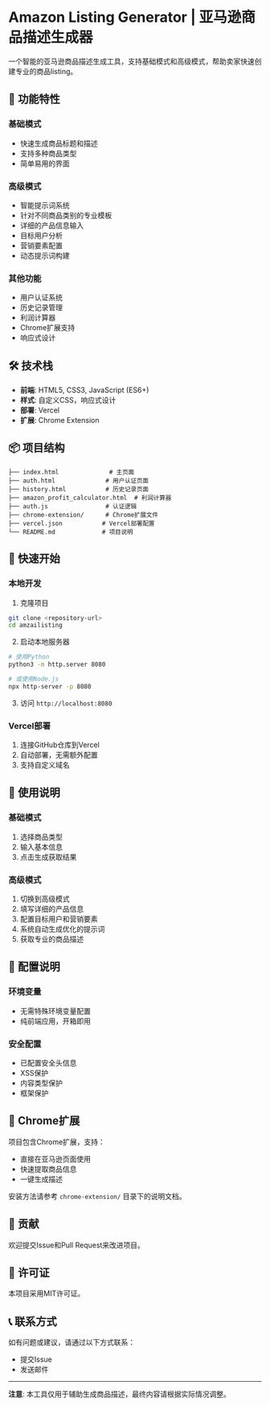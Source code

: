 # Amazon Listing Generator | 亚马逊商品描述生成器

一个智能的亚马逊商品描述生成工具，支持基础模式和高级模式，帮助卖家快速创建专业的商品listing。

## 🚀 功能特性

### 基础模式
- 快速生成商品标题和描述
- 支持多种商品类型
- 简单易用的界面

### 高级模式
- 智能提示词系统
- 针对不同商品类别的专业模板
- 详细的产品信息输入
- 目标用户分析
- 营销要素配置
- 动态提示词构建

### 其他功能
- 用户认证系统
- 历史记录管理
- 利润计算器
- Chrome扩展支持
- 响应式设计

## 🛠️ 技术栈

- **前端**: HTML5, CSS3, JavaScript (ES6+)
- **样式**: 自定义CSS，响应式设计
- **部署**: Vercel
- **扩展**: Chrome Extension

## 📦 项目结构

```
├── index.html              # 主页面
├── auth.html              # 用户认证页面
├── history.html           # 历史记录页面
├── amazon_profit_calculator.html  # 利润计算器
├── auth.js                # 认证逻辑
├── chrome-extension/      # Chrome扩展文件
├── vercel.json           # Vercel部署配置
└── README.md             # 项目说明
```

## 🚀 快速开始

### 本地开发

1. 克隆项目
```bash
git clone <repository-url>
cd amzailisting
```

2. 启动本地服务器
```bash
# 使用Python
python3 -m http.server 8080

# 或使用Node.js
npx http-server -p 8080
```

3. 访问 `http://localhost:8080`

### Vercel部署

1. 连接GitHub仓库到Vercel
2. 自动部署，无需额外配置
3. 支持自定义域名

## 🎯 使用说明

### 基础模式
1. 选择商品类型
2. 输入基本信息
3. 点击生成获取结果

### 高级模式
1. 切换到高级模式
2. 填写详细的产品信息
3. 配置目标用户和营销要素
4. 系统自动生成优化的提示词
5. 获取专业的商品描述

## 🔧 配置说明

### 环境变量
- 无需特殊环境变量配置
- 纯前端应用，开箱即用

### 安全配置
- 已配置安全头信息
- XSS保护
- 内容类型保护
- 框架保护

## 📱 Chrome扩展

项目包含Chrome扩展，支持：
- 直接在亚马逊页面使用
- 快速提取商品信息
- 一键生成描述

安装方法请参考 `chrome-extension/` 目录下的说明文档。

## 🤝 贡献

欢迎提交Issue和Pull Request来改进项目。

## 📄 许可证

本项目采用MIT许可证。

## 📞 联系方式

如有问题或建议，请通过以下方式联系：
- 提交Issue
- 发送邮件

---

**注意**: 本工具仅用于辅助生成商品描述，最终内容请根据实际情况调整。
